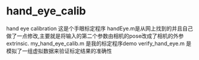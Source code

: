 # hand_eye_calib
hand eye calibration
这是个手眼标定程序
handEye.m是从网上找到的并且自己做了一点修改,主要就是将输入的第二个参数由相机的pose改成了相机的外参extrinsic.
my_hand_eye_calib.m 是我的标定程序demo
verify_hand_eye.m 是模拟了一组虚拟数据来验证标定结果的准确性
